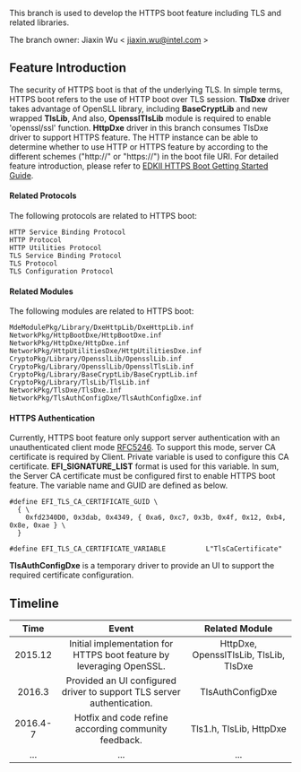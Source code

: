 This branch is used to develop the HTTPS boot feature including TLS and related libraries.

The branch owner:
Jiaxin Wu < jiaxin.wu@intel.com >

## Feature Introduction
The security of HTTPS boot is that of the underlying TLS. In simple terms, HTTPS boot refers to the use of HTTP boot over TLS session. **TlsDxe** driver takes advantage of OpenSLL library, including **BaseCryptLib** and new wrapped **TlsLib**, And also, **OpensslTlsLib** module is required to enable 'openssl/ssl' function. **HttpDxe** driver in this branch consumes TlsDxe driver to support HTTPS feature. The HTTP instance can be able to determine whether to use HTTP or HTTPS feature by according to the different schemes ("http://" or "https://") in the boot file URI. For detailed feature introduction, please refer to [EDKII HTTPS Boot Getting Started Guide](https://github.com/tianocore-docs/Docs/blob/master/White_Papers/EDKIIHttps_TLS_BootGettingStartedGuide_07.pdf).

#### Related Protocols
The following protocols are related to HTTPS boot:
```
HTTP Service Binding Protocol
HTTP Protocol
HTTP Utilities Protocol
TLS Service Binding Protocol
TLS Protocol
TLS Configuration Protocol
```

#### Related Modules
The following modules are related to HTTPS boot:
```
MdeModulePkg/Library/DxeHttpLib/DxeHttpLib.inf
NetworkPkg/HttpBootDxe/HttpBootDxe.inf
NetworkPkg/HttpDxe/HttpDxe.inf
NetworkPkg/HttpUtilitiesDxe/HttpUtilitiesDxe.inf
CryptoPkg/Library/OpensslLib/OpensslLib.inf
CryptoPkg/Library/OpensslLib/OpensslTlsLib.inf
CryptoPkg/Library/BaseCryptLib/BaseCryptLib.inf
CryptoPkg/Library/TlsLib/TlsLib.inf
NetworkPkg/TlsDxe/TlsDxe.inf
NetworkPkg/TlsAuthConfigDxe/TlsAuthConfigDxe.inf
```

#### HTTPS Authentication
Currently, HTTPS boot feature only support server authentication with an unauthenticated client mode [RFC5246](https://tools.ietf.org/html/rfc5246). To support this mode, server CA certificate is required by Client. Private variable is used to configure this CA certificate. **EFI_SIGNATURE_LIST** format is used for this variable. In sum, the Server CA certificate must be configured first to enable HTTPS boot feature. The variable name and GUID are defined as below.
```
#define EFI_TLS_CA_CERTIFICATE_GUID \
  { \
    0xfd2340D0, 0x3dab, 0x4349, { 0xa6, 0xc7, 0x3b, 0x4f, 0x12, 0xb4, 0x8e, 0xae } \
  }

#define EFI_TLS_CA_CERTIFICATE_VARIABLE          L"TlsCaCertificate"
```
**TlsAuthConfigDxe** is a temporary driver to provide an UI to support the required certificate configuration.

## Timeline
| Time | Event | Related Module |
|:----:|:-----:|:--------------:|
| 2015.12 | Initial implementation for HTTPS boot feature by leveraging OpenSSL. | HttpDxe, OpensslTlsLib, TlsLib, TlsDxe |
| 2016.3 | Provided an UI configured driver to support TLS server authentication. | TlsAuthConfigDxe |
| 2016.4-7 | Hotfix and code refine according community feedback. | Tls1.h, TlsLib, HttpDxe |
|...|...|...|
